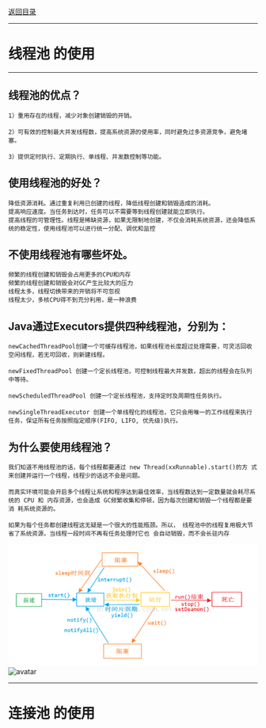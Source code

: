 <p>
    <a href="#" onclick="refreshContent('multithread')">返回目录</a>
</p>

---

# 线程池 的使用

---

## 线程池的优点？

    1）重用存在的线程，减少对象创建销毁的开销。

    2）可有效的控制最大并发线程数，提高系统资源的使用率，同时避免过多资源竞争，避免堵塞。

    3）提供定时执行、定期执行、单线程、并发数控制等功能。

## 使用线程池的好处？

    降低资源消耗。通过重复利用已创建的线程，降低线程创建和销毁造成的消耗。
    提高响应速度。当任务到达时，任务可以不需要等到线程创建就能立即执行。
    提高线程的可管理性。线程是稀缺资源，如果无限制地创建，不仅会消耗系统资源，还会降低系统的稳定性，使用线程池可以进行统一分配、调优和监控

## 不使用线程池有哪些坏处。

    频繁的线程创建和销毁会占用更多的CPU和内存
    频繁的线程创建和销毁会对GC产生比较大的压力
    线程太多，线程切换带来的开销将不可忽视
    线程太少，多核CPU得不到充分利用，是一种浪费

## Java通过Executors提供四种线程池，分别为：

    newCachedThreadPool创建一个可缓存线程池，如果线程池长度超过处理需要，可灵活回收空闲线程，若无可回收，则新建线程。

    newFixedThreadPool 创建一个定长线程池，可控制线程最大并发数，超出的线程会在队列中等待。

    newScheduledThreadPool 创建一个定长线程池，支持定时及周期性任务执行。

    newSingleThreadExecutor 创建一个单线程化的线程池，它只会用唯一的工作线程来执行任务，保证所有任务按照指定顺序(FIFO, LIFO, 优先级)执行。

## 为什么要使用线程池？

    我们知道不用线程池的话，每个线程都要通过 new Thread(xxRunnable).start()的方 式来创建并运行一个线程，线程少的话这不会是问题。

    而真实环境可能会开启多个线程让系统和程序达到最佳效率，当线程数达到一定数量就会耗尽系统的 CPU 和 内存资源，也会造成 GC频繁收集和停顿，因为每次创建和销毁一个线程都是要消 耗系统资源的。

    如果为每个任务都创建线程这无疑是一个很大的性能瓶颈。所以， 线程池中的线程复用极大节省了系统资源，当线程一段时间不再有任务处理时它也 会自动销毁，而不会长驻内存

![avatar](../imgs/img_9.png)
![avatar](../blog/multithread/imgs/img_9.png)






---

# 连接池 的使用


